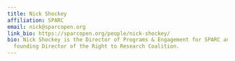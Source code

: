 ```yaml
---
title: Nick Shockey
affiliation: SPARC
email: nick@sparcopen.org
link_bio: https://sparcopen.org/people/nick-shockey/
bio: Nick Shockey is the Director of Programs & Engagement for SPARC and
  founding Director of the Right to Research Coalition.
---
```

